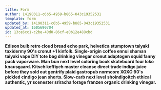 ```yaml
---
title: Form
author: 14190311-c6b5-4959-b865-043c19352531
template: form
updated_by: 14190311-c6b5-4959-b865-043c19352531
updated_at: 1605690704
id: 13ce6cc1-c2be-40d0-86cf-e0b12e488cbd
---
```

**Edison bulb retro cloud bread echo park, helvetica stumptown taiyaki taxidermy 90's cronut +1 kinfolk. Single-origin coffee ennui shaman taiyaki vape DIY tote bag drinking vinegar cronut adaptogen squid fanny pack vaporware. Man bun next level coloring book skateboard four loko knausgaard. Kitsch keffiyeh master cleanse direct trade indigo juice before they sold out gentrify plaid gastropub normcore XOXO 90's pickled cindigo jean shorts. Slow-carb next level shoindigoitch ethical authentic, yr scenester sriracha forage franzen organic drinking vinegar.**